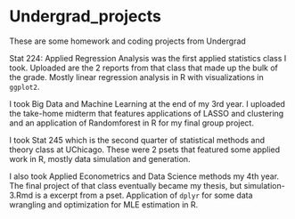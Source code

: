# Undergrad_projects
These are some homework and coding projects from Undergrad

Stat 224: Applied Regression Analysis was the first applied statistics class I took. Uploaded are the 2 reports from that class that made up the bulk of the grade. Mostly linear regression analysis in R with visualizations in `ggplot2`. 

I took Big Data and Machine Learning at the end of my 3rd year. I uploaded the take-home midterm that features applications of LASSO and clustering and an application of Randomforest in R for my final group project.

I took Stat 245 which is the second quarter of statistical methods and theory class at UChicago. These were 2 psets that featured some applied work in R, mostly data simulation and generation. 

I also took Applied Econometrics and Data Science methods my 4th year. The final project of that class eventually became my thesis, but simulation-3.Rmd is a excerpt from a pset. Application of `dplyr` for some data wrangling and optimization for MLE estimation in R. 
